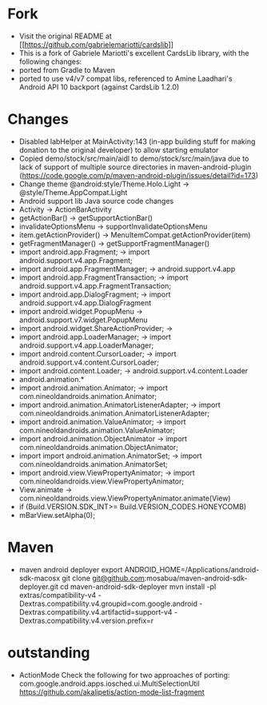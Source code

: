 # Fork
* Visit the original README at [[https://github.com/gabrielemariotti/cardslib]]
* This is a fork of Gabriele Mariotti's excellent CardsLib library, with the following changes:
 * ported from Gradle to Maven
 * ported to use v4/v7 compat libs, referenced to Amine Laadhari's Android API 10 backport (against CardsLib 1.2.0)

# Changes
* Disabled IabHelper at MainActivity:143 (in-app building stuff for making donation to the original developer) to allow starting emulator
* Copied demo/stock/src/main/aidl to demo/stock/src/main/java due to lack of support of multiple source directories in
  maven-android-plugin (https://code.google.com/p/maven-android-plugin/issues/detail?id=173)
* Change theme
@android:style/Theme.Holo.Light ->  @style/Theme.AppCompat.Light
* Android support lib Java source code changes
 * Activity -> ActionBarActivity
 * getActionBar() -> getSupportActionBar()
 * invalidateOptionsMenu -> supportInvalidateOptionsMenu
 * item.getActionProvider() -> MenuItemCompat.getActionProvider(item)
 * getFragmentManager() -> getSupportFragmentManager()
 * import android.app.Fragment; -> import android.support.v4.app.Fragment;
 * import android.app.FragmentManager; -> android.support.v4.app
 * import android.app.FragmentTransaction; -> import android.support.v4.app.FragmentTransaction;
 * import android.app.DialogFragment; -> import android.support.v4.app.DialogFragment
 * import android.widget.PopupMenu -> android.support.v7.widget.PopupMenu
 * import android.widget.ShareActionProvider; ->
 * import android.app.LoaderManager; -> import android.support.v4.app.LoaderManager;
 * import android.content.CursorLoader; -> import android.support.v4.content.CursorLoader;
 * import android.content.Loader; -> android.support.v4.content.Loader
* android.animation.*
 * import android.animation.Animator; -> import com.nineoldandroids.animation.Animator;
 * import android.animation.AnimatorListenerAdapter; -> import com.nineoldandroids.animation.AnimatorListenerAdapter;
 * import android.animation.ValueAnimator; -> import com.nineoldandroids.animation.ValueAnimator;
 * import android.animation.ObjectAnimator -> import com.nineoldandroids.animation.ObjectAnimator;
 * import import android.animation.AnimatorSet; -> import com.nineoldandroids.animation.AnimatorSet;
 * import android.view.ViewPropertyAnimator; -> import com.nineoldandroids.view.ViewPropertyAnimator;
 * View.animate -> com.nineoldandroids.view.ViewPropertyAnimator.animate(View)
* if (Build.VERSION.SDK_INT>= Build.VERSION_CODES.HONEYCOMB)
 * mBarView.setAlpha(0);



# Maven
* maven android deployer
  export ANDROID_HOME=/Applications/android-sdk-macosx
  git clone git@github.com:mosabua/maven-android-sdk-deployer.git
  cd maven-android-sdk-deployer
  mvn install -pl extras/compatibility-v4 -Dextras.compatibility.v4.groupid=com.google.android -Dextras.compatibility.v4.artifactid=support-v4 -Dextras.compatibility.v4.version.prefix=r

# outstanding
* ActionMode
  Check the following for two approaches of porting:
  com.google.android.apps.iosched.ui.MultiSelectionUtil
  https://github.com/akalipetis/action-mode-list-fragment

